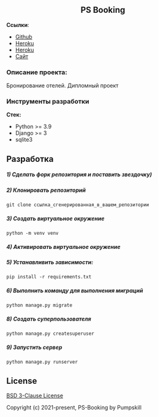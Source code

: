 <h2 align="center">PS Booking</h2>


**Ссылки**:
- [Github](https://github.com/Lusi01/psbooking.git)
- [Heroku](https://mighty-fortress-00708.herokuapp.com)
- [Heroku](https://git.heroku.com/mighty-fortress-00708.git)
- [Сайт](https://github.com/Lusi01/psbooking.git)


### Описание проекта:
Бронирование отелей. Дипломный проект


### Инструменты разработки

**Стек:**
- Python >= 3.9
- Django >= 3
- sqlite3

## Разработка

##### 1) Сделать форк репозитория и поставить звездочку)

##### 2) Клонировать репозиторий

    git clone ссылка_сгенерированная_в_вашем_репозитории

##### 3) Создать виртуальное окружение

    python -m venv venv
    
##### 4) Активировать виртуальное окружение

##### 5) Устанавливить зависимости:

    pip install -r requirements.txt

##### 6) Выполнить команду для выполнения миграций

    python manage.py migrate
    
##### 8) Создать суперпользователя

    python manage.py createsuperuser
    
##### 9) Запустить сервер

    python manage.py runserver

## License

[BSD 3-Clause License](https://opensource.org/licenses/BSD-3-Clause)

Copyright (c) 2021-present, PS-Booking by Pumpskill



